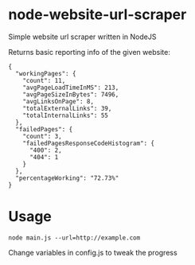 # node-website-url-scraper
Simple website url scraper written in NodeJS

Returns basic reporting info of the given website:
```
{
  "workingPages": {
    "count": 11,
    "avgPageLoadTimeInMS": 213,
    "avgPageSizeInBytes": 7496,
    "avgLinksOnPage": 8,
    "totalExternalLinks": 39,
    "totalInternalLinks": 55
  },
  "failedPages": {
    "count": 3,
    "failedPagesResponseCodeHistogram": {
      "400": 2,
      "404": 1
    }
  },
  "percentageWorking": "72.73%"
}
```

# Usage
```
node main.js --url=http://example.com
```
Change variables in config.js to tweak the progress

